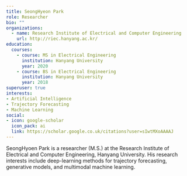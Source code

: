 ```yaml
---
title: SeongHyeon Park
role: Researcher
bio: ""
organizations:
  - name: Research Institute of Electrical and Computer Engineering
    url: http://riec.hanyang.ac.kr/
education:
  courses:
    - course: MS in Electrical Engineering
      institution: Hanyang University
      year: 2020
    - course: BS in Electrical Engineering
      institution: Hanyang University
      year: 2018
superuser: true
interests:
- Artificial Intelligence
- Trajectory Forecasting
- Machine Learning
social:
- icon: google-scholar
  icon_pack: ai
  link: https://scholar.google.co.uk/citations?user=sIwtMXoAAAAJ
---
```

SeongHyoen Park is a researcher (M.S.) at the Research Institute of Electrical and Computer Engineering, Hanyang University. His research interests include deep-learning methods for trajectory forecasting, generative models, and multimodal machine learning.